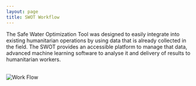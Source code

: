 ```yaml
---
layout: page
title: SWOT Workflow
---
```


The Safe Water Optimization Tool was designed to easily integrate into existing humanitarian operations by using data that is already collected in the field. The SWOT provides an accessible platform to manage that data, advanced machine learning software to analyse it and delivery of results to humanitarian workers.
<br>
<br>
<div>
  <img src="{{ site.baseurl }}/public/images/SWOT_workflow.png" alt="Work Flow">
</div>
